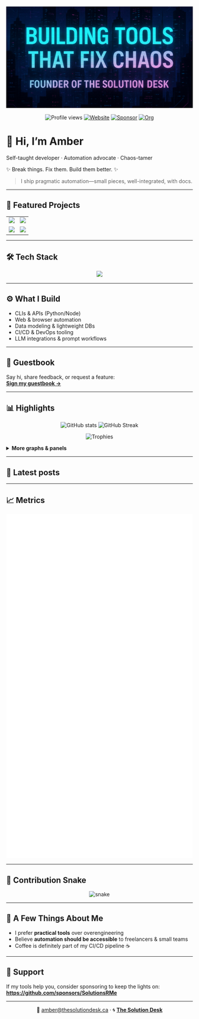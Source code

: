<p align="center">
  <img src="https://raw.githubusercontent.com/SolutionsRMe/SolutionsRMe/main/assets/GHprofile.png" alt="Amber · SolutionsRMe · Developer & Automation Advocate"/>
</p>

<p align="center">
  <!-- visitor counter -->
  <img src="https://komarev.com/ghpvc/?username=SolutionsRMe&style=for-the-badge" alt="Profile views" />
  <!-- quick links -->
  <a href="https://thesolutiondesk.ca"><img src="https://img.shields.io/badge/Website-thesolutiondesk.ca-4f46e5?style=for-the-badge" alt="Website"></a>
  <a href="https://github.com/sponsors/SolutionsRMe"><img src="https://img.shields.io/badge/Sponsor-Open%20to%20support-e11d48?style=for-the-badge" alt="Sponsor"></a>
  <a href="https://github.com/TheSolutionDeskAndCompany"><img src="https://img.shields.io/badge/Org-The%20Solution%20Desk-000?style=for-the-badge&logo=github" alt="Org"></a>
</p>

# 👋 Hi, I’m Amber  
Self-taught developer · Automation advocate · Chaos-tamer  

✨ Break things. Fix them. Build them better. ✨  

> I ship pragmatic automation—small pieces, well-integrated, with docs.

---

## 🚀 Featured Projects

<table>
  <tr>
    <td>
      <a href="https://github.com/SolutionsRMe/organiser-pro">
        <img width="420" src="https://github-readme-stats.vercel.app/api/pin/?username=SolutionsRMe&repo=organiser-pro&theme=radical&hide_border=true" />
      </a>
    </td>
    <td>
      <a href="https://github.com/SolutionsRMe/auto-hired">
        <img width="420" src="https://github-readme-stats.vercel.app/api/pin/?username=SolutionsRMe&repo=auto-hired&theme=radical&hide_border=true" />
      </a>
    </td>
  </tr>
  <tr>
    <td>
      <a href="https://github.com/SolutionsRMe/markdown-notes">
        <img width="420" src="https://github-readme-stats.vercel.app/api/pin/?username=SolutionsRMe&repo=markdown-notes&theme=radical&hide_border=true" />
      </a>
    </td>
    <td>
      <a href="https://github.com/SolutionsRMe/microdemo-studio">
        <img width="420" src="https://github-readme-stats.vercel.app/api/pin/?username=SolutionsRMe&repo=microdemo-studio&theme=radical&hide_border=true" />
      </a>
    </td>
  </tr>
</table>

---

## 🛠️ Tech Stack
<p align="center">
  <img src="https://skillicons.dev/icons?i=python,js,ts,bash,nodejs,react,nextjs,tailwind,flask,fastapi,express,postgres,mongodb,supabase,docker,linux,githubactions,selenium,openai&perline=10" />
</p>

---

## ⚙️ What I Build
- CLIs & APIs (Python/Node)  
- Web & browser automation  
- Data modeling & lightweight DBs  
- CI/CD & DevOps tooling  
- LLM integrations & prompt workflows  

---

## 💬 Guestbook
Say hi, share feedback, or request a feature:  
**[Sign my guestbook →](https://github.com/SolutionsRMe/SolutionsRMe/issues/new?title=Guestbook%20entry&labels=guestbook)**

---

## 📊 Highlights
<p align="center">
  <img height="160" src="https://github-readme-stats.vercel.app/api?username=SolutionsRMe&show_icons=true&theme=radical&hide_title=true&rank_icon=github" alt="GitHub stats"/>
  <img height="160" src="https://streak-stats.demolab.com?user=SolutionsRMe&theme=radical&hide_border=true" alt="GitHub Streak"/>
</p>

<p align="center">
  <img src="https://github-profile-trophy.vercel.app/?username=SolutionsRMe&theme=radical&no-frame=true&row=1&column=7" alt="Trophies"/>
</p>

<details>
<summary><b>More graphs & panels</b></summary>

- Top languages (rough indicator, not skill level):  
  <img height="140" src="https://github-readme-stats.vercel.app/api/top-langs/?username=SolutionsRMe&layout=compact&theme=radical&hide_border=true" />

- Activity graph:  
  <img src="https://github-readme-activity-graph.vercel.app/graph?username=SolutionsRMe&theme=github-compact" />
</details>

---

## 📰 Latest posts
<!-- auto-updated by gautamkrishnar/blog-post-workflow -->
<!-- BLOG-POST-LIST:START -->
<!-- BLOG-POST-LIST:END -->

---

## 📈 Metrics
<p align="center">
  <img src="https://raw.githubusercontent.com/SolutionsRMe/SolutionsRMe/main/github-metrics.svg" alt="Metrics (auto-updated by workflow)" />
</p>

---

## 🐍 Contribution Snake
<p align="center">
  <img src="https://raw.githubusercontent.com/SolutionsRMe/SolutionsRMe/output/github-contribution-grid-snake.svg" alt="snake"/>
</p>

---

## 🌟 A Few Things About Me
- I prefer **practical tools** over overengineering  
- Believe **automation should be accessible** to freelancers & small teams  
- Coffee is definitely part of my CI/CD pipeline ☕  

---

## 🙌 Support
If my tools help you, consider sponsoring to keep the lights on:  
**https://github.com/sponsors/SolutionsRMe**

---

<p align="center">
  💌 <a href="mailto:amber@thesolutiondesk.ca">amber@thesolutiondesk.ca</a> · 🌀 <a href="https://github.com/TheSolutionDeskAndCompany"><b>The Solution Desk</b></a>
</p>
